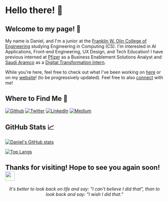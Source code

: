 <h1>Hello there! 👋</h1>

## Welcome to my page! 👐

My name is Daniel, and I'm a junior at the [Franklin W. Olin College of Engineering](https://www.olin.edu/) studying Engineering in Computing (CS). I'm interested in AI Applications, Front-end Engineering, UX Design, and Tech Education! I have previous interned at [Pfizer](https://www.pfizer.com/) as a Business Enablement Solutions Analyst and [Saudi Aramco](https://www.aramco.com/) as a [Digital Transformation Intern](https://youtu.be/l2-v8Wp2RjI?t=203).

While you're here, feel free to check out what I've been working on [here](https://github.com/DanPark13?tab=repositories) or on my [website](https://danpark13.github.io/)! (to be progressively updated). Feel free to also [connect](https://www.linkedin.com/in/danielpark13/) with me!

## Where to Find Me 🔎

<p><a href="https://github.com/DanPark13" target="_blank"><img alt="Github" src="https://img.shields.io/badge/GitHub-%2312100E.svg?&style=for-the-badge&logo=Github&logoColor=white" /></a> <a href="https://twitter.com/danjaepark" target="_blank"><img alt="Twitter" src="https://img.shields.io/badge/twitter-%231DA1F2.svg?&style=for-the-badge&logo=twitter&logoColor=white" /></a> <a href="https://www.linkedin.com/in/danielpark13/" target="_blank"><img alt="LinkedIn" src="https://img.shields.io/badge/linkedin-%230077B5.svg?&style=for-the-badge&logo=linkedin&logoColor=white" /></a> <a href="https://medium.com/@danpark13" target="_blank"><img alt="Medium" src="https://img.shields.io/badge/medium-%2312100E.svg?&style=for-the-badge&logo=medium&logoColor=white" /></a>
</p>

## GitHub Stats 📈

[![Daniel's GitHub stats](https://github-readme-stats.vercel.app/api?username=DanPark13&show_icons=true&theme=radical&count_private=true)](https://github.com/anuraghazra/github-readme-stats)

[![Top Langs](https://github-readme-stats.vercel.app/api/top-langs/?username=anuraghazra&layout=compact)](https://github.com/anuraghazra/github-readme-stats)

<h2>Thanks for visiting! Hope to see you again soon! <img src="https://emojis.slackmojis.com/emojis/images/1531849430/4246/blob-sunglasses.gif?1531849430" width="30"/> </h2>

<p align="center"><em>It's better to look back on life and say: "I can't believe I did that", than to look back and say: "I wish I did that."</em>